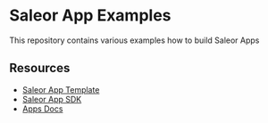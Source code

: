 # Saleor App Examples

This repository contains various examples how to build Saleor Apps

## Resources

- [Saleor App Template](https://github.com/saleor/saleor-app-template)
- [Saleor App SDK](https://github.com/saleor/saleor-app-sdk)
- [Apps Docs](https://docs.saleor.io/docs/3.x/developer/extending/apps/key-concepts)
